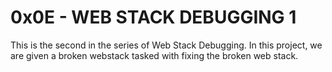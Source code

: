 # 0x0E - WEB STACK DEBUGGING 1

This is the second in the series of Web Stack Debugging.
In this project, we are given a broken webstack tasked
with fixing the broken web stack.
